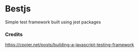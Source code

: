 # Bestjs

Simple test framework built using jest packages

### Credits

https://cpojer.net/posts/building-a-javascript-testing-framework
